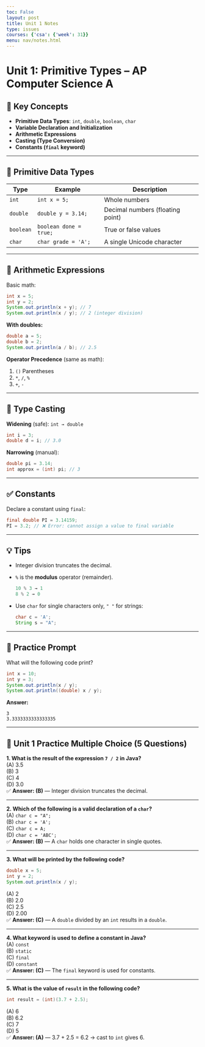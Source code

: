 ```yaml
---
toc: False
layout: post
title: Unit 1 Notes
type: issues
courses: {'csa': {'week': 31}}
menu: nav/notes.html
---
```


# Unit 1: Primitive Types – AP Computer Science A

## 🔑 Key Concepts

- **Primitive Data Types**: `int`, `double`, `boolean`, `char`
- **Variable Declaration and Initialization**
- **Arithmetic Expressions**
- **Casting (Type Conversion)**
- **Constants (`final` keyword)**

---

## 📌 Primitive Data Types

| Type     | Example      | Description                    |
|----------|--------------|--------------------------------|
| `int`    | `int x = 5;` | Whole numbers                  |
| `double` | `double y = 3.14;` | Decimal numbers (floating point) |
| `boolean`| `boolean done = true;` | True or false values       |
| `char`   | `char grade = 'A';` | A single Unicode character |

---

## 🧠 Arithmetic Expressions

Basic math:
```java
int x = 5;
int y = 2;
System.out.println(x + y); // 7
System.out.println(x / y); // 2 (integer division)
```

**With doubles:**
```java
double a = 5;
double b = 2;
System.out.println(a / b); // 2.5
```

**Operator Precedence** (same as math):
1. `()` Parentheses
2. `*`, `/`, `%`
3. `+`, `-`

---

## 🔄 Type Casting

**Widening** (safe): `int → double`
```java
int i = 3;
double d = i; // 3.0
```

**Narrowing** (manual):
```java
double pi = 3.14;
int approx = (int) pi; // 3
```

---

## ✅ Constants

Declare a constant using `final`:
```java
final double PI = 3.14159;
PI = 3.2; // ❌ Error: cannot assign a value to final variable
```

---

## 💡 Tips

- Integer division truncates the decimal.
- `%` is the **modulus** operator (remainder).
  ```java
  10 % 3 → 1
  8 % 2 → 0
  ```

- Use `char` for single characters only, `" "` for strings:
  ```java
  char c = 'A';
  String s = "A";
  ```

---

## 🧪 Practice Prompt

What will the following code print?

```java
int x = 10;
int y = 3;
System.out.println(x / y);
System.out.println((double) x / y);
```

**Answer:**
```
3
3.3333333333333335
```


---

## 🧪 Unit 1 Practice Multiple Choice (5 Questions)

**1. What is the result of the expression `7 / 2` in Java?**  
(A) 3.5  
(B) 3  
(C) 4  
(D) 3.0  
✅ **Answer: (B)** — Integer division truncates the decimal.

---

**2. Which of the following is a valid declaration of a `char`?**  
(A) `char c = "A";`  
(B) `char c = 'A';`  
(C) `char c = A;`  
(D) `char c = 'ABC';`  
✅ **Answer: (B)** — A `char` holds one character in single quotes.

---

**3. What will be printed by the following code?**  
```java
double x = 5;
int y = 2;
System.out.println(x / y);
```  
(A) 2  
(B) 2.0  
(C) 2.5  
(D) 2.00  
✅ **Answer: (C)** — A `double` divided by an `int` results in a `double`.

---

**4. What keyword is used to define a constant in Java?**  
(A) `const`  
(B) `static`  
(C) `final`  
(D) `constant`  
✅ **Answer: (C)** — The `final` keyword is used for constants.

---

**5. What is the value of `result` in the following code?**  
```java
int result = (int)(3.7 + 2.5);
```  
(A) 6  
(B) 6.2  
(C) 7  
(D) 5  
✅ **Answer: (A)** — 3.7 + 2.5 = 6.2 → cast to `int` gives 6.


